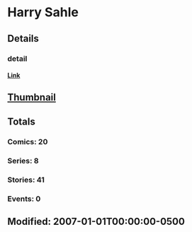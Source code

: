 # Harry  Sahle 
## Details
### detail
#### [Link](http://marvel.com/comics/creators/1357/harry_sahle?utm_campaign=apiRef&utm_source=225578a89fc76f3d20fbffda5d17a88d)
## [Thumbnail](http://i.annihil.us/u/prod/marvel/i/mg/b/40/image_not_available.jpg)
## Totals
### Comics: 20
### Series: 8
### Stories: 41
### Events: 0
## Modified: 2007-01-01T00:00:00-0500